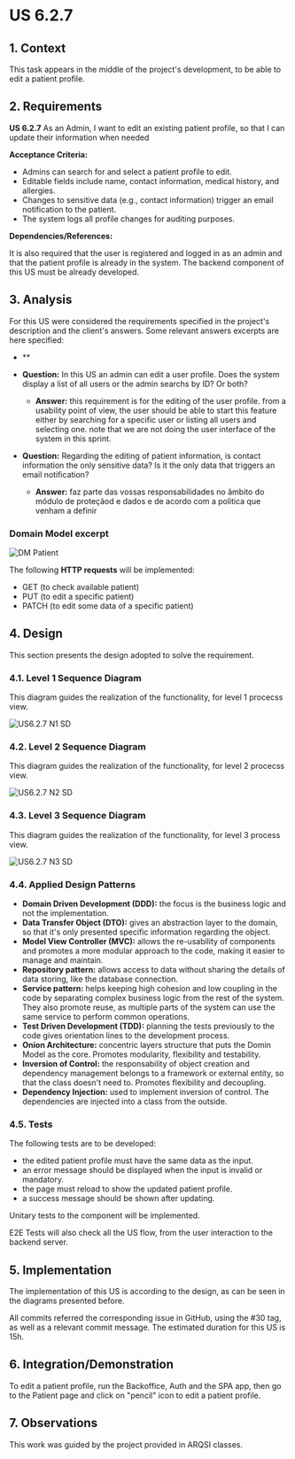 # US 6.2.7

## 1. Context

This task appears in the middle of the project's development, to be able to edit a patient profile.


## 2. Requirements

**US 6.2.7** As an Admin, I want to edit an existing patient profile, so that I can update their information when needed

**Acceptance Criteria:**

- Admins can search for and select a patient profile to edit.
- Editable fields include name, contact information, medical history, and allergies.
- Changes to sensitive data (e.g., contact information) trigger an email notification to the patient.
- The system logs all profile changes for auditing purposes.

**Dependencies/References:**

It is also required that the user is registered and logged in as an admin and that the patient profile is already in the system.
The backend component of this US must be already developed.

## 3. Analysis

For this US were considered the requirements specified in the project's description and the client's answers. 
Some relevant answers excerpts are here specified:

- **

- **Question:** In this US an admin can edit a user profile. Does the system display a list of all users or the admin searchs by ID? Or both?
  - **Answer:** this requirement is for the editing of the user profile. from a usability point of view, the user should be able to start this feature either by searching for a specific user or listing all users and selecting one.
note that we are not doing the user interface of the system in this sprint.


- **Question:** Regarding the editing of patient information, is contact information the only sensitive data? Is it the only data that triggers an email notification?
  - **Answer:** faz parte das vossas responsabilidades no âmbito do módulo de proteçãod e dados e de acordo com a politica que venham a definir



###  Domain Model excerpt
![DM Patient](DM%20Patient.png)

The following **HTTP requests** will be implemented:
- GET (to check available patient)
- PUT (to edit a specific patient)
- PATCH (to edit some data of a specific patient)

## 4. Design

This section presents the design adopted to solve the requirement.

### 4.1. Level 1 Sequence Diagram

This diagram guides the realization of the functionality, for level 1 procecss view.

![US6.2.7 N1 SD](US6.2.7%20N1%20SD.png)


### 4.2. Level 2 Sequence Diagram

This diagram guides the realization of the functionality, for level 2 procecss view.

![US6.2.7 N2 SD](US6.2.7%20N2%20SD.png)


### 4.3. Level 3 Sequence Diagram

This diagram guides the realization of the functionality, for level 3 process view.

![US6.2.7 N3 SD](US6.2.7%20N3%20SD.png)





### 4.4. Applied Design Patterns

- **Domain Driven Development (DDD):** the focus is the business logic and not the implementation.
- **Data Transfer Object (DTO):** gives an abstraction layer to the domain, so that it's only presented specific information regarding the object.
- **Model View Controller (MVC):** allows the re-usability of components and promotes a more modular approach to the code, making it easier to manage and maintain.
- **Repository pattern:** allows access to data without sharing the details of data storing, like the database connection.
- **Service pattern:** helps keeping high cohesion and low coupling in the code by separating complex business logic from the rest of the system. They also promote reuse, as multiple parts of the system can use the same service to perform common operations.
- **Test Driven Development (TDD):** planning the tests previously to the code gives orientation lines to the development process.
- **Onion Architecture:** concentric layers structure that puts the Domin Model as the core. Promotes modularity, flexibility and testability.
- **Inversion of Control:** the responsability of object creation and dependency management belongs to a framework or external entity, so that the class doesn't need to. Promotes flexibility and decoupling.
- **Dependency Injection:** used to implement inversion of control. The dependencies are injected into a class from the outside.


### 4.5. Tests

The following tests are to be developed:
- the edited patient profile must have the same data as the input.
- an error message should be displayed when the input is invalid or mandatory.
- the page must reload to show the updated patient profile.
- a success message should be shown after updating.

Unitary tests to the component will be implemented.

E2E Tests will also check all the US flow, from the user interaction to the backend server.

## 5. Implementation

The implementation of this US is according to the design, as can be seen in the diagrams presented before.

All commits referred the corresponding issue in GitHub, using the #30 tag, as well as a relevant commit message.
The estimated duration for this US is 15h.

## 6. Integration/Demonstration

To edit a patient profile, run the Backoffice, Auth and the SPA app, then go to the Patient page and click on "pencil" icon to edit a patient profile.

## 7. Observations

This work was guided by the project provided in ARQSI classes.